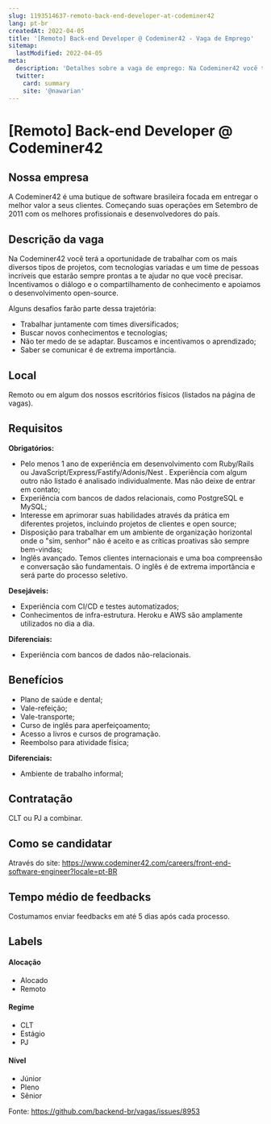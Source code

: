 ```yaml
---
slug: 1193514637-remoto-back-end-developer-at-codeminer42
lang: pt-br
createdAt: 2022-04-05
title: '[Remoto] Back-end Developer @ Codeminer42 - Vaga de Emprego'
sitemap:
  lastModified: 2022-04-05
meta:
  description: 'Detalhes sobre a vaga de emprego: Na Codeminer42 você terá a oportunidade de trabalhar com os mais diversos tipos de projetos, com tecnologias variadas e um time de pessoas incríveis que estarão sempre prontas a te ajudar no que você precisar. Incentivamos o diálogo e o compartilhamento de conhecimento e apoiamos o desenvolvimento open-source. Alguns desafios farão parte dessa trajetória: - Trabalhar juntamente com times diversificados; - Buscar novos conhecimentos e tecnologias; - Não ter medo de se adaptar. Buscamos e incentivamos o aprendizado; - Saber se comunicar é de extrema importância.'
  twitter:
    card: summary
    site: '@nawarian'
---
```


# [Remoto] Back-end Developer @ Codeminer42

## Nossa empresa

A Codeminer42 é uma butique de software brasileira focada em entregar o melhor valor a seus clientes. Começando suas operações em Setembro de 2011 com os melhores profissionais e desenvolvedores do país.

## Descrição da vaga

Na Codeminer42 você terá a oportunidade de trabalhar com os mais diversos tipos de projetos, com tecnologias variadas e um time de pessoas incríveis que estarão sempre prontas a te ajudar no que você precisar. Incentivamos o diálogo e o compartilhamento de conhecimento e apoiamos o desenvolvimento open-source.

Alguns desafios farão parte dessa trajetória:

- Trabalhar juntamente com times diversificados;
- Buscar novos conhecimentos e tecnologias;
- Não ter medo de se adaptar. Buscamos e incentivamos o aprendizado;
- Saber se comunicar é de extrema importância.

## Local

Remoto ou em algum dos nossos escritórios físicos (listados na página de vagas).

## Requisitos

**Obrigatórios:**
- Pelo menos 1 ano de experiência em desenvolvimento com Ruby/Rails ou JavaScript/Express/Fastify/Adonis/Nest . Experiência com algum outro não listado é analisado individualmente. Mas não deixe de entrar em contato;
- Experiência com bancos de dados relacionais, como PostgreSQL e MySQL;
- Interesse em aprimorar suas habilidades através da prática em diferentes projetos, incluindo projetos de clientes e open source;
- Disposição para trabalhar em um ambiente de organização horizontal onde o "sim, senhor" não é aceito e as críticas proativas são sempre bem-vindas;
- Inglês avançado. Temos clientes internacionais e uma boa compreensão e conversação são fundamentais. O inglês é de extrema importância e será parte do processo seletivo.

**Desejáveis:**
- Experiência com CI/CD e testes automatizados;
- Conhecimentos de infra-estrutura. Heroku e AWS são amplamente utilizados no dia a dia.

**Diferenciais:**
- Experiência com bancos de dados não-relacionais.

## Benefícios

- Plano de saúde e dental;
- Vale-refeição;
- Vale-transporte;
- Curso de inglês para aperfeiçoamento;
- Acesso a livros e cursos de programação.
- Reembolso para atividade física;

**Diferenciais:**
- Ambiente de trabalho informal;

## Contratação

CLT ou PJ a combinar.

## Como se candidatar

Através do site: https://www.codeminer42.com/careers/front-end-software-engineer?locale=pt-BR

## Tempo médio de feedbacks

Costumamos enviar feedbacks em até 5 dias após cada processo.

## Labels

#### Alocação
- Alocado
- Remoto

#### Regime
- CLT
- Estágio
- PJ

#### Nível
- Júnior
- Pleno
- Sênior

Fonte: https://github.com/backend-br/vagas/issues/8953